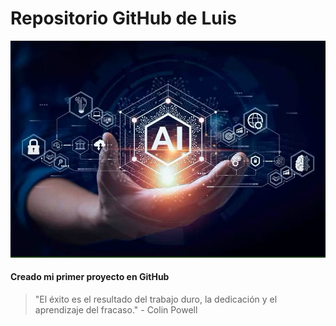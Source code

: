 # Repositorio GitHub de Luis
![Imagen de Portada](recursos/ramas_ia.jpg) 

#### Creado mi primer proyecto en GitHub
>"El éxito es el resultado del trabajo duro, la dedicación y el aprendizaje del fracaso." - Colin Powell
